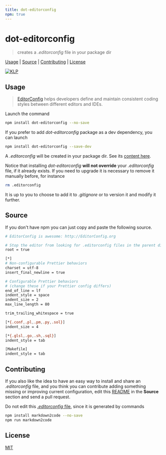 ```yaml
---
title: dot-editorconfig
npm: true
---
```

# dot-editorconfig

> creates a *.editorconfig* file in your package dir

[Usage](#usage) |
[Source](#source) |
[Contributing](#contributing) |
[License](#license)

[![KLP](https://fibo.github.io/svg/klp-badge.svg)](https://fibo.github.io/kiss-literate-programming)

## Usage

> [EditorConfig] helps developers define and maintain consistent coding styles between different editors and IDEs.

Launch the command

```sh
npm install dot-editorconfig --no-save
```


If you prefer to add *dot-editorconfig* package as a dev dependency, you can launch

```sh
npm install dot-editorconfig --save-dev
```

A *.editorconfig* will be created in your package dir. See its [content here](#source).

Notice that installing *dot-editorconfig* **will not override** your *.editorconfig* file, if it already exists.
If you need to upgrade it is necessary to remove it manually before, for instance

```sh
rm .editorconfig
```

It is up to you to choose to add it to *.gitignore* or to version it and modify it further.

## Source

If you don't have npm you can just copy and paste the following source.

```sh
# EditorConfig is awesome: http://EditorConfig.org

# Stop the editor from looking for .editorconfig files in the parent directories.
root = true

[*]
# Non-configurable Prettier behaviors
charset = utf-8
insert_final_newline = true

# Configurable Prettier behaviors
# (change these if your Prettier config differs)
end_of_line = lf
indent_style = space
indent_size = 2
max_line_length = 80

trim_trailing_whitespace = true

[*{.conf,.pl,.pm,.py,.sol}]
indent_size = 4

[*{.glsl,.go,.sh,.sql}]
indent_style = tab

[Makefile]
indent_style = tab

```

## Contributing

If you also like the idea to have an easy way to install and share an
*.editorconfig* file, and you think you can contribute adding something
missing or improving current configuration, edit this [README] in the
**Source** section and send a pull request.

Do not edit this [*.editorconfig* file](https://github.com/fibo/dot-editorconfig/blob/main/.editorconfig), since it is generated by commands

```sh
npm install markdown2code --no-save
npm run markdown2code
```

## License

[MIT](https://fibo.github.io/mit-license/)

[EditorConfig]: http://editorconfig.org/ "EditorConfig"
[README]: https://github.com/fibo/dot-editorconfig/blob/master/README.md "README.md"
